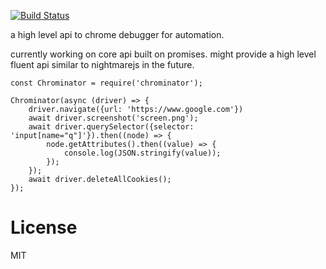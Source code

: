 [![Build Status](https://travis-ci.org/jesg/chrominator.svg?branch=master)](https://travis-ci.org/jesg/chrominator)

a high level api to chrome debugger for automation.

currently working on core api built on promises.  might provide a high level fluent api similar to nightmarejs in the future.

```
const Chrominator = require('chrominator');

Chrominator(async (driver) => {
    driver.navigate({url: 'https://www.google.com'})
    await driver.screenshot('screen.png');
    await driver.querySelector({selector: 'input[name="q"]'}).then((node) => {
        node.getAttributes().then((value) => {
            console.log(JSON.stringify(value));
        });
    });
    await driver.deleteAllCookies();
});
```

# License

MIT
